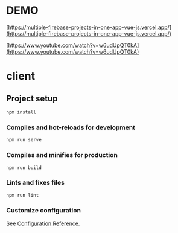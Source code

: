 # DEMO

[https://multiple-firebase-projects-in-one-app-vue-js.vercel.app/](https://multiple-firebase-projects-in-one-app-vue-js.vercel.app/)

[https://www.youtube.com/watch?v=w6udUpQT0kA](https://www.youtube.com/watch?v=w6udUpQT0kA)

# client

## Project setup
```
npm install
```

### Compiles and hot-reloads for development
```
npm run serve
```

### Compiles and minifies for production
```
npm run build
```

### Lints and fixes files
```
npm run lint
```

### Customize configuration
See [Configuration Reference](https://cli.vuejs.org/config/).
